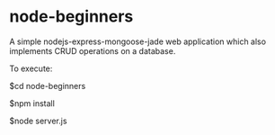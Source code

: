 node-beginners
==============

A simple nodejs-express-mongoose-jade web application which also implements CRUD operations on a database.

To execute:

$cd node-beginners

$npm install

$node server.js
